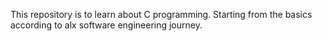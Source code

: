 This repository is to learn about C programming. Starting from the basics according to alx software engineering journey.
